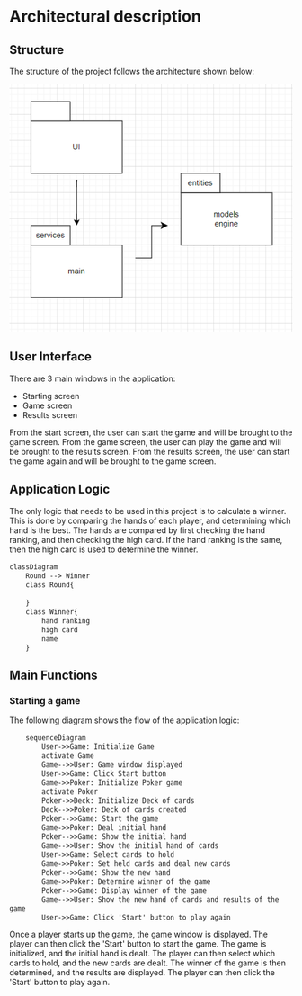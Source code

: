 # Architectural description
## Structure
The structure of the project follows the architecture shown below:

![Diagram](./pictures/architecture.png)

## User Interface
There are 3 main windows in the application:
* Starting screen
* Game screen
* Results screen

From the start screen, the user can start the game and will be brought to the game screen. From the game screen, the user can play the game and will be brought to the results screen. From the results screen, the user can start the game again and will be brought to the game screen.

## Application Logic
The only logic that needs to be used in this project is to calculate a winner. This is done by comparing the hands of each player, and determining which hand is the best. The hands are compared by first checking the hand ranking, and then checking the high card. If the hand ranking is the same, then the high card is used to determine the winner. 
```mermaid
classDiagram
    Round --> Winner
    class Round{

    }
    class Winner{
        hand ranking
        high card
        name
    }
```
## Main Functions
### Starting a game
The following diagram shows the flow of the application logic:
```mermaid
    sequenceDiagram
        User->>Game: Initialize Game
        activate Game
        Game-->>User: Game window displayed
        User->>Game: Click Start button
        Game->>Poker: Initialize Poker game
        activate Poker
        Poker->>Deck: Initialize Deck of cards
        Deck-->>Poker: Deck of cards created
        Poker-->>Game: Start the game
        Game->>Poker: Deal initial hand
        Poker-->>Game: Show the initial hand
        Game-->>User: Show the initial hand of cards
        User->>Game: Select cards to hold
        Game->>Poker: Set held cards and deal new cards
        Poker-->>Game: Show the new hand
        Game->>Poker: Determine winner of the game
        Poker-->>Game: Display winner of the game
        Game-->>User: Show the new hand of cards and results of the game
        User->>Game: Click 'Start' button to play again
```

Once a player starts up the game, the game window is displayed. The player can then click the 'Start' button to start the game. The game is initialized, and the initial hand is dealt. The player can then select which cards to hold, and the new cards are dealt. The winner of the game is then determined, and the results are displayed. The player can then click the 'Start' button to play again.
